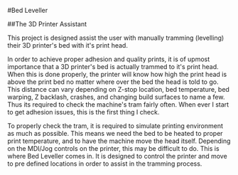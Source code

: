 #Bed Leveller

##The 3D Printer Assistant

This project is designed assist the user with manually tramming (levelling) their 3D printer's bed with it's print head.

In order to achieve proper adhesion and quality prints, it is of upmost importance that a 3D printer's bed is actually trammed to it's print head. When this is done properly, the printer will know how high the print head is above the print bed no matter where over the bed the head is told to go. This distance can vary depending on Z-stop location, bed temperature, bed warping, Z backlash, crashes, and changing build surfaces to name a few. Thus its required to check the machine's tram fairly often. When ever I start to get adhesion issues, this is the first thing I check.

To properly check the tram, it is required to simulate printing environment as much as possible. This means we need the bed to be heated to proper print temperature, and to have the machine move the head itself. Depending on the MDI/Jog controls on the printer, this may be difficult to do. This is where Bed Leveller comes in. It is designed to control the printer and move to pre defined locations in order to assist in the tramming process.
